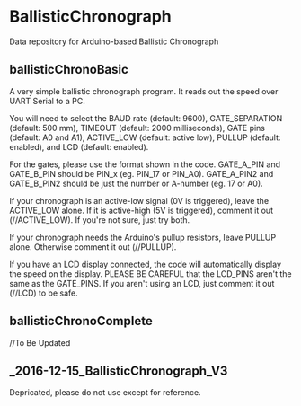 # BallisticChronograph
Data repository for Arduino-based Ballistic Chronograph

## ballisticChronoBasic
A very simple ballistic chronograph program.  It reads out the speed over UART Serial to a PC.

You will need to select the BAUD rate (default: 9600), GATE_SEPARATION (default: 500 mm), TIMEOUT (default: 2000 milliseconds), GATE pins (default: A0 and A1), ACTIVE_LOW (default: active low), PULLUP (default: enabled), and LCD (default: enabled).

For the gates, please use the format shown in the code.  GATE_A_PIN and GATE_B_PIN should be PIN_x (eg. PIN_17 or PIN_A0).  GATE_A_PIN2 and GATE_B_PIN2 should be just the number or A-number (eg. 17 or A0).

If your chronograph is an active-low signal (0V is triggered), leave the ACTIVE_LOW alone.  If it is active-high (5V is triggered), comment it out (//ACTIVE_LOW).  If you're not sure, just try both.

If your chronograph needs the Arduino's pullup resistors, leave PULLUP alone.  Otherwise comment it out (//PULLUP).

If you have an LCD display connected, the code will automatically display the speed on the display.  PLEASE BE CAREFUL that the LCD_PINS aren't the same as the GATE_PINS.  If you aren't using an LCD, just comment it out (//LCD) to be safe.

## ballisticChronoComplete
//To Be Updated

## _2016-12-15_BallisticChronograph_V3
Depricated, please do not use except for reference.
